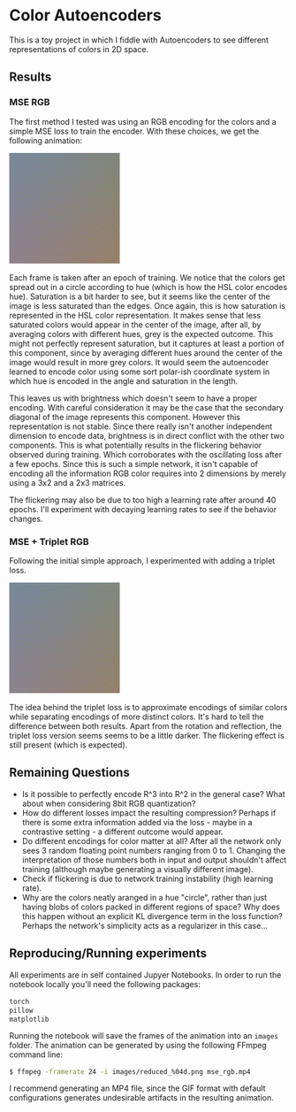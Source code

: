 # Color Autoencoders

This is a toy project in which I fiddle with Autoencoders to see different representations of colors in 2D space.

## Results

### MSE RGB
The first method I tested was using an RGB encoding for the colors and a simple MSE loss to train the encoder. With these choices, we get the following animation:

![MSE RGB](animations/mse_rgb.gif)

Each frame is taken after an epoch of training. We notice that the colors get spread out in a circle according to hue (which is how the HSL color encodes hue).
Saturation is a bit harder to see, but it seems like the center of the image is less saturated than the edges. Once again, this is how saturation is represented in the HSL color representation.
It makes sense that less saturated colors would appear in the center of the image, after all, by averaging colors with different hues, grey is the expected outcome.
This might not perfectly represent saturation, but it captures at least a portion of this component, since by averaging different hues around the center of the image would result in more grey colors.
It would seem the autoencoder learned to encode color using some sort polar-ish coordinate system in which hue is encoded in the angle and saturation in the length.

This leaves us with brightness which doesn't seem to have a proper encoding. With careful consideration it may be the case that the secondary diagonal of the image represents this component.
However this representation is not stable. Since there really isn't another independent dimension to encode data, brightness is in direct conflict with the other two components.
This is what potentially results in the flickering behavior observed during training. Which corroborates with the oscillating loss after a few epochs. Since this is such a simple
network, it isn't capable of encoding all the information RGB color requires into 2 dimensions by merely using a 3x2 and a 2x3 matrices.

The flickering may also be due to too high a learning rate after around 40 epochs. I'll experiment with decaying learning rates to see if the behavior changes.

### MSE + Triplet RGB
Following the initial simple approach, I experimented with adding a triplet loss.

![MSE + Triplet RGB](animations/triplet_rgb.gif)

The idea behind the triplet loss is to approximate encodings of similar colors while separating encodings of more distinct colors. It's hard to tell the difference between both results. Apart from the rotation and reflection, the triplet loss version seems seems to be a little darker. The flickering effect is still present (which is expected).

## Remaining Questions
- Is it possible to perfectly encode R^3 into R^2 in the general case? What about when considering 8bit RGB quantization?
- How do different losses impact the resulting compression? Perhaps if there is some extra information added via the loss - maybe in a contrastive setting - a different outcome would appear.
- Do different encodings for color matter at all? After all the network only sees 3 random floating point numbers ranging from 0 to 1. Changing the interpretation of those numbers
both in input and output shouldn't affect training (although maybe generating a visually different image).
- Check if flickering is due to network training instability (high learning rate).
- Why are the colors neatly aranged in a hue "circle", rather than just having blobs of colors packed in different regions of space? Why does this happen without an explicit KL divergence term in the loss function? Perhaps the network's simplicity acts as a regularizer in this case...

## Reproducing/Running experiments
All experiments are in self contained Jupyer Notebooks. In order to run the notebook locally you'll need the following packages:
```
torch
pillow
matplotlib
```

Running the notebook will save the frames of the animation into an `images` folder. The animation can be generated by using the following FFmpeg command line:
```bash
$ ffmpeg -framerate 24 -i images/reduced_%04d.png mse_rgb.mp4
```
I recommend generating an MP4 file, since the GIF format with default configurations generates undesirable artifacts in the resulting animation.
